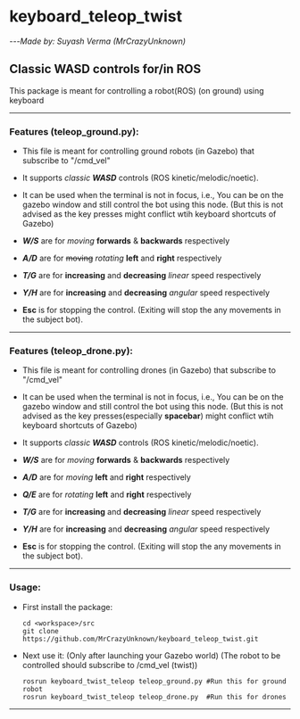# keyboard_teleop_twist
---_Made by: Suyash Verma (MrCrazyUnknown)_
## Classic WASD controls for/in ROS


This package is meant for controlling a robot(ROS) (on ground) using keyboard

---
### Features (teleop_ground.py):

- This file is meant for controlling ground robots (in Gazebo) that subscribe to "/cmd_vel"

- It supports _classic **WASD**_ controls (ROS kinetic/melodic/noetic).

- It can be used when the terminal is not in focus, i.e., You can be on the gazebo window and still control the bot using this node. (But this is not advised as the key presses might conflict wtih keyboard shortcuts of Gazebo)

- **_W/S_** are for _moving_ **forwards** & **backwards** respectively

- **_A/D_** are for ~~moving~~ _rotating_ **left** and **right** respectively

- **_T/G_** are for **increasing** and **decreasing** _linear_ speed respectively

- **_Y/H_** are for **increasing** and **decreasing** _angular_ speed respectively

- **Esc** is for stopping the control. (Exiting will stop the any movements in the subject bot).

---
### Features (teleop_drone.py):

- This file is meant for controlling drones (in Gazebo) that subscribe to "/cmd_vel"

- It can be used when the terminal is not in focus, i.e., You can be on the gazebo window and still control the bot using this node. (But this is not advised as the key presses(especially **spacebar**) might conflict wtih keyboard shortcuts of Gazebo)

- It supports _classic **WASD**_ controls (ROS kinetic/melodic/noetic).

- **_W/S_** are for _moving_ **forwards** & **backwards** respectively

- **_A/D_** are for _moving_ **left** and **right** respectively

- **_Q/E_** are for _rotating_ **left** and **right** respectively

- **_T/G_** are for **increasing** and **decreasing** _linear_ speed respectively

- **_Y/H_** are for **increasing** and **decreasing** _angular_ speed respectively

- **Esc** is for stopping the control. (Exiting will stop the any movements in the subject bot).

---


### Usage:

- First install the package:
    ```linux shell
    cd <workspace>/src
    git clone https://github.com/MrCrazyUnknown/keyboard_teleop_twist.git
    ```
    
- Next use it: (Only after launching your Gazebo world) (The robot to be controlled should subscribe to /cmd_vel (twist))
    ```linux shell
    rosrun keyboard_twist_teleop teleop_ground.py #Run this for ground robot
    rosrun keyboard_twist_teleop teleop_drone.py  #Run this for drones
    ```
---
